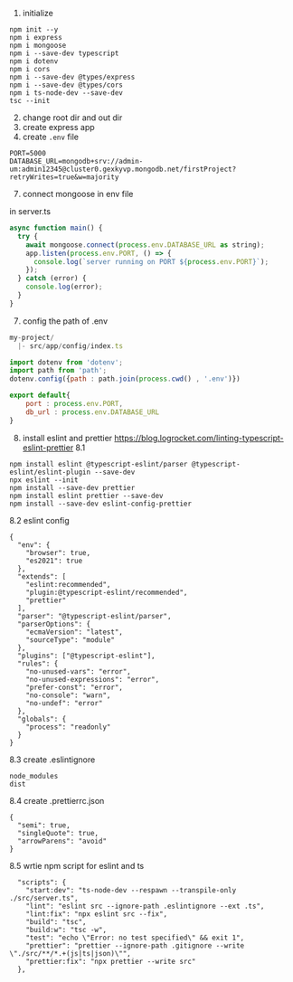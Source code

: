 1. initialize

```
npm init --y
npm i express
npm i mongoose
npm i --save-dev typescript
npm i dotenv
npm i cors
npm i --save-dev @types/express
npm i --save-dev @types/cors
npm i ts-node-dev --save-dev
tsc --init
```

2. change root dir and out dir
4. create express app
5. create `.env` file
```
PORT=5000
DATABASE_URL=mongodb+srv://admin-um:admin12345@cluster0.gexkyvp.mongodb.net/firstProject?retryWrites=true&w=majority
```   
7. connect mongoose in env file

in server.ts

```js
async function main() {
  try {
    await mongoose.connect(process.env.DATABASE_URL as string);
    app.listen(process.env.PORT, () => {
      console.log(`server running on PORT ${process.env.PORT}`);
    });
  } catch (error) {
    console.log(error);
  }
}
```

7. config the path of .env

```js
my-project/
  |- src/app/config/index.ts

import dotenv from 'dotenv';
import path from 'path';
dotenv.config({path : path.join(process.cwd() , '.env')})

export default{
    port : process.env.PORT,
    db_url : process.env.DATABASE_URL
}
```

8. install eslint and prettier https://blog.logrocket.com/linting-typescript-eslint-prettier
8.1
```
npm install eslint @typescript-eslint/parser @typescript-eslint/eslint-plugin --save-dev
npx eslint --init
npm install --save-dev prettier
npm install eslint prettier --save-dev
npm install --save-dev eslint-config-prettier
```

8.2 eslint config
```
{
  "env": {
    "browser": true,
    "es2021": true
  },
  "extends": [
    "eslint:recommended",
    "plugin:@typescript-eslint/recommended",
    "prettier"
  ],
  "parser": "@typescript-eslint/parser",
  "parserOptions": {
    "ecmaVersion": "latest",
    "sourceType": "module"
  },
  "plugins": ["@typescript-eslint"],
  "rules": {
    "no-unused-vars": "error",
    "no-unused-expressions": "error",
    "prefer-const": "error",
    "no-console": "warn",
    "no-undef": "error"
  },
  "globals": {
    "process": "readonly"
  }
}

```
8.3 create .eslintignore
```
node_modules
dist
```

8.4 create .prettierrc.json
```
{
  "semi": true,
  "singleQuote": true,
  "arrowParens": "avoid"
}

```
8.5 wrtie npm script for eslint and ts
```
  "scripts": {
    "start:dev": "ts-node-dev --respawn --transpile-only ./src/server.ts",
    "lint": "eslint src --ignore-path .eslintignore --ext .ts",
    "lint:fix": "npx eslint src --fix",
    "build": "tsc",
    "build:w": "tsc -w",
    "test": "echo \"Error: no test specified\" && exit 1",
    "prettier": "prettier --ignore-path .gitignore --write \"./src/**/*.+(js|ts|json)\"",
    "prettier:fix": "npx prettier --write src"
  },
```
